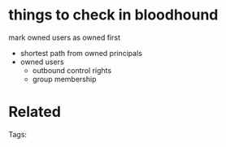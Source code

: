 # things to check in bloodhound
mark owned users as owned first
- shortest path from owned principals
- owned users
  - outbound control rights
  - group membership

# Related


Tags:

    
